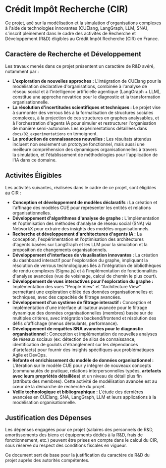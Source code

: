# Crédit Impôt Recherche (CIR)

Ce projet, axé sur la modélisation et la simulation d'organisations complexes à l'aide de technologies innovantes (CUElang, LangGraph, LLM, SNA), s'inscrit pleinement dans le cadre des activités de Recherche et Développement (R&D) éligibles au Crédit Impôt Recherche (CIR) en France.

## Caractère de Recherche et Développement

Les travaux menés dans ce projet présentent un caractère de R&D avéré, notamment par :

*   **L'exploration de nouvelles approches :** L'intégration de CUElang pour la modélisation déclarative d'organisations, combinée à l'analyse de réseau social et à l'intelligence artificielle agentique (LangGraph + LLM), constitue une approche novatrice pour le diagnostic et la transformation organisationnelle.
*   **La résolution d'incertitudes scientifiques et techniques :** Le projet vise à surmonter des verrous liés à la formalisation de structures sociales complexes, à la projection de ces structures en graphes analysables, et à l'orchestration d'agents IA pour simuler et restructurer l'organisation de manière semi-autonome. Les expérimentations détaillées dans `docs/02_experimentations` en témoignent.
*   **La production de connaissances nouvelles :** Les résultats attendus incluent non seulement un prototype fonctionnel, mais aussi une meilleure compréhension des dynamiques organisationnelles à travers la simulation, et l'établissement de méthodologies pour l'application de l'IA dans ce domaine.

## Activités Éligibles

Les activités suivantes, réalisées dans le cadre de ce projet, sont éligibles au CIR :

*   **Conception et développement de modèles déclaratifs :** La création et l'affinage des modèles CUE pour représenter les entités et relations organisationnelles.
*   **Développement d'algorithmes d'analyse de graphe :** L'implémentation et l'optimisation des méthodes d'analyse de réseau social (SNA) via NetworkX pour extraire des insights des modèles organisationnels.
*   **Recherche et développement d'architectures d'agents IA :** La conception, l'expérimentation et l'optimisation des architectures d'agents basées sur LangGraph et les LLM pour la simulation et la proposition de changements organisationnels.
*   **Développement d'interfaces de visualisation innovantes :** La création du dashboard interactif pour l'exploration du graphe, impliquant la résolution de verrous technologiques liés à l'intégration de bibliothèques de rendu complexes (Sigma.js) et à l'implémentation de fonctionnalités d'analyse avancées (vue de voisinage, calcul de chemin le plus court).
*   **Développement de vues interactives pour l'exploration du graphe :** Implémentation des vues "People View" et "Architecture View" permettant une exploration ciblée des données organisationnelles et techniques, avec des capacités de filtrage avancées.
*   **Développement d'un système de filtrage interactif :** Conception et implémentation d'une interface utilisateur avancée pour le filtrage dynamique des données organisationnelles (membres) basée sur de multiples critères, avec intégration backend/frontend et résolution des défis d'affichage (menus déroulants, performance).
*   **Développement de requêtes SNA avancées pour le diagnostic organisationnel :** Conception et implémentation de nouvelles analyses de réseaux sociaux (ex: détection de silos de connaissance, identification de goulots d'étranglement sur les dépendances d'artefacts) pour fournir des insights spécifiques aux problématiques Agile et DevOps.
*   **Refonte et enrichissement du modèle de données organisationnel :** L'itération sur le modèle CUE pour y intégrer de nouveaux concepts (communautés de pratique, relations interpersonnelles typées, **artefacts avec leurs propriétés détaillées**) et un niveau de détail plus fin (attributs des membres). Cette activité de modélisation avancée est au cœur de la démarche de recherche du projet.
*   **Veille technologique et bibliographique :** L'étude des dernières avancées en CUElang, SNA, LangGraph, LLM et leurs applications à la modélisation organisationnelle.

## Justification des Dépenses

Les dépenses engagées pour ce projet (salaires des personnels de R&D, amortissements des biens et équipements dédiés à la R&D, frais de fonctionnement, etc.) peuvent être prises en compte dans le calcul du CIR, sous réserve du respect des conditions fiscales en vigueur.

Ce document sert de base pour la justification du caractère de R&D du projet auprès des autorités compétentes.
